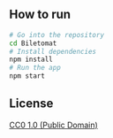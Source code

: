## How to run
```bash
# Go into the repository
cd Biletomat
# Install dependencies
npm install
# Run the app
npm start
```

## License

[CC0 1.0 (Public Domain)](LICENSE.md)
